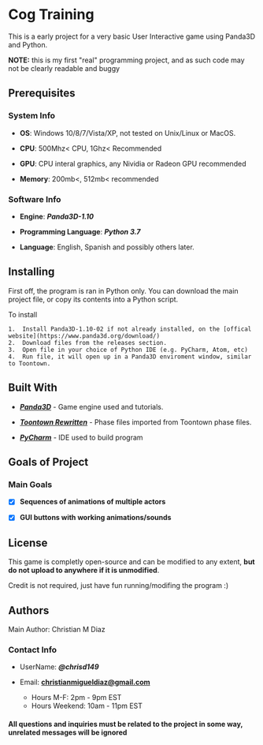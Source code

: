 <h1>Cog Training</h1>

This is a early project for a very basic User Interactive game using Panda3D and Python.  


**NOTE:** this is my first "real" programming project, and as such code may not be clearly readable and buggy

<h2>Prerequisites</h2>

<h3>System Info</h3>	

*	**OS**: Windows 10/8/7/Vista/XP, not tested on Unix/Linux or MacOS.

*	**CPU**: 500Mhz< CPU, 1Ghz< Recommended

*	**GPU**: CPU interal graphics, any Nividia or Radeon GPU recommended

*	**Memory**: 200mb<, 512mb< recommended

<h3>Software Info</h3>

*	**Engine**: ***Panda3D-1.10***

*	**Programming Language**: ***Python 3.7***

*	**Language**: English, Spanish and possibly others later.

<h2>Installing</h2>

First off, the program is ran in Python only.  You can download the main project file, or copy its contents into a Python script.

To install
	
	1.	Install Panda3D-1.10-02 if not already installed, on the [offical website](https://www.panda3d.org/download/)
	2.	Download files from the releases section.
	3.	Open file in your choice of Python IDE (e.g. PyCharm, Atom, etc)
	4.	Run file, it will open up in a Panda3D enviroment window, similar to Toontown.
	
<h2>Built With</h2>

*	[***Panda3D***](https://www.panda3d.org/) - Game engine used and tutorials.

*	[***Toontown Rewritten***](https://www.toontownrewritten.com/) - Phase files imported from Toontown phase files.

*	[***PyCharm***](https://www.jetbrains.com/pycharm/) - IDE used to build program

<h2>Goals of Project</h2>

<h3>Main Goals</h3>

*	[X] **Sequences of animations of multiple actors**

*	[X] **GUI buttons with working animations/sounds**


<h2>License</h2>

This game is completly open-source and can be modified to any extent, **but do not upload to anywhere if it is unmodified**.

Credit is not required, just have fun running/modifing the program :)

<h2>Authors</h2>

Main Author: Christian M Diaz

<h3>Contact Info</h3>

*	UserName: ***@chrisd149***

* Email: **christianmigueldiaz@gmail.com**
	* Hours M-F: 2pm - 9pm EST
	* Hours Weekend: 10am - 11pm EST

<h4>All questions and inquiries must be related to the project in some way, unrelated messages will be ignored</h4>

